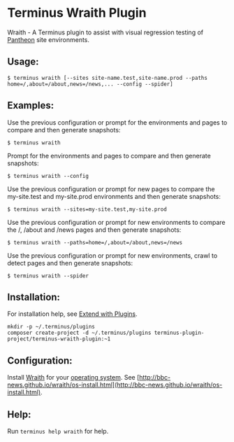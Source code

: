 # Terminus Wraith Plugin

Wraith - A Terminus plugin to assist with visual regression testing of [Pantheon](https://pantheon.io/) site environments.

## Usage:
```
$ terminus wraith [--sites site-name.test,site-name.prod --paths home=/,about=/about,news=/news,... --config --spider]
```

## Examples:
Use the previous configuration or prompt for the environments and pages to compare and then generate snapshots:
```
$ terminus wraith
```
Prompt for the environments and pages to compare and then generate snapshots:
```
$ terminus wraith --config
```
Use the previous configuration or prompt for new pages to compare the my-site.test and my-site.prod environments and then generate snapshots:
```
$ terminus wraith --sites=my-site.test,my-site.prod
```
Use the previous configuration or prompt for new environments to compare the /, /about and /news pages and then generate snapshots:
```
$ terminus wraith --paths=home=/,about=/about,news=/news
```
Use the previous configuration or prompt for new environments, crawl to detect pages and then generate snapshots:
```
$ terminus wraith --spider
```

## Installation:

For installation help, see [Extend with Plugins](https://pantheon.io/docs/terminus/plugins/).

```
mkdir -p ~/.terminus/plugins
composer create-project -d ~/.terminus/plugins terminus-plugin-project/terminus-wraith-plugin:~1
```

## Configuration:

Install [Wraith](http://bbc-news.github.io/wraith/) for your [operating system](http://bbc-news.github.io/wraith/os-install.html).  See [http://bbc-news.github.io/wraith/os-install.html](http://bbc-news.github.io/wraith/os-install.html).

## Help:
Run `terminus help wraith` for help.
